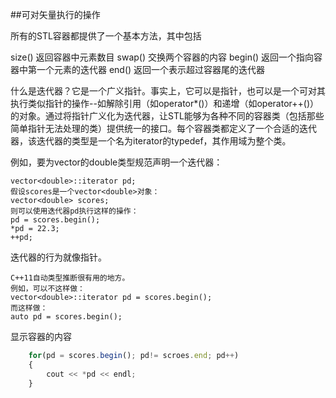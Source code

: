 ##可对矢量执行的操作

所有的STL容器都提供了一个基本方法，其中包括

size()        返回容器中元素数目
swap()        交换两个容器的内容
begin()       返回一个指向容器中第一个元素的迭代器
end()         返回一个表示超过容器尾的迭代器

什么是迭代器？它是一个广义指针。事实上，它可以是指针，也可以是一个可对其执行类似指针的操作--如解除引用（如operator*()）和递增（如operator++()）的对象。通过将指针广义化为迭代器，让STL能够为各种不同的容器类（包括那些简单指针无法处理的类）提供统一的接口。每个容器类都定义了一个合适的迭代器，该迭代器的类型是一个名为iterator的typedef，其作用域为整个类。

例如，要为vector的double类型规范声明一个迭代器：

    vector<double>::iterator pd;
    假设scores是一个vector<double>对象：
    vector<double> scores;
    则可以使用迭代器pd执行这样的操作：
    pd = scores.begin();
    *pd = 22.3;
    ++pd;
    
迭代器的行为就像指针。

    C++11自动类型推断很有用的地方。
    例如，可以不这样做：
    vector<double>::iterator pd = scores.begin();
    而这样做：
    auto pd = scores.begin();
    
显示容器的内容

```javascript
    for(pd = scores.begin(); pd!= scroes.end; pd++)
    { 
        cout << *pd << endl;
    }
```